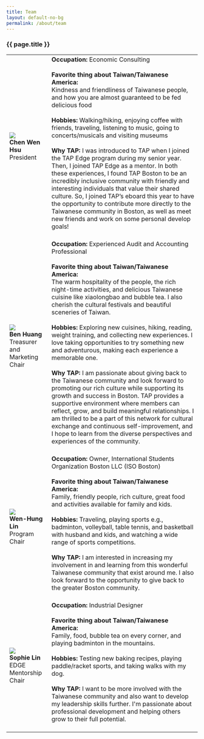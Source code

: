 ```yaml
---
title: Team
layout: default-no-bg
permalink: /about/team
---
```

<div class="main-contents-area">
<h3 class="no-bg">{{ page.title }}</h3>


<table class="team">
  <tr>
    <td class="team-left"><img class="team-image" id="team-chenwen-hsu" src="{{ site.baseurl }}/assets/images/team-images/team-chenwen-hsu.png"/><br/>
      <b>Chen Wen Hsu</b><br/>President</td>
    <td class="team-right"><b>Occupation:</b> Economic Consulting<br/><br/>
        <b>Favorite thing about Taiwan/Taiwanese America:</b><br/> Kindness and friendliness of Taiwanese people, and how you are almost guaranteed to be fed delicious food<br/><br/>
	<b>Hobbies:</b> Walking/hiking, enjoying coffee with friends, traveling, listening to music, going to concerts/musicals and visiting museums<br/><br/>
	<b>Why TAP:</b> I was introduced to TAP when I joined the TAP Edge program during my senior year. Then, I joined TAP Edge as a mentor. In both these experiences, I found TAP Boston to be an incredibly inclusive community with friendly and interesting individuals that value their shared culture. So, I joined TAP’s eboard this year to have the opportunity to contribute more directly to the Taiwanese community in Boston, as well as meet new friends and work on some personal develop goals!<br/><br/>
    </td>
  </tr>
  <tr>
    <td class="team-left"><img class="team-image" id="team-ben-huang" src="{{ site.baseurl }}/assets/images/team-images/team-ben-huang.png"/><br/>
      <b>Ben Huang</b><br/>Treasurer and Marketing Chair</td>
    <td class="team-right"><b>Occupation:</b> Experienced Audit and Accounting Professional<br/><br/>
        <b>Favorite thing about Taiwan/Taiwanese America:</b><br/> The warm hospitality of the people, the rich night-time activities, and delicious Taiwanese cuisine like xiaolongbao and bubble tea. I also cherish the cultural festivals and beautiful sceneries of Taiwan.<br/><br/>
	<b>Hobbies:</b> Exploring new cuisines, hiking, reading, weight training, and collecting new experiences. I love taking opportunities to try something new and adventurous, making each experience a memorable one.<br/><br/>
	<b>Why TAP:</b> I am passionate about giving back to the Taiwanese community and look forward to promoting our rich culture while supporting its growth and success in Boston. TAP provides a supportive environment where members can reflect, grow, and build meaningful relationships. I am thrilled to be a part of this network for cultural exchange and continuous self-improvement, and I hope to learn from the diverse perspectives and experiences of the community.<br/><br/>
    </td>
  </tr>
  <tr>
    <td class="team-left"><img class="team-image" id="team-wenhung-lin" src="{{ site.baseurl }}/assets/images/team-images/team-wenhung-lin.png"/><br/>
      <b>Wen-Hung Lin</b><br/>Program Chair</td>
    <td class="team-right"><b>Occupation:</b> Owner, International Students Organization Boston LLC (ISO Boston)<br/><br/>
        <b>Favorite thing about Taiwan/Taiwanese America:</b><br/> Family, friendly people, rich culture, great food and activities available for family and kids.<br/><br/>
	<b>Hobbies:</b> Traveling, playing sports e.g., badminton, volleyball, table tennis, and basketball with husband and kids, and watching a wide range of sports competitions.<br/><br/>
	<b>Why TAP:</b> I am interested in increasing my involvement in and learning from this wonderful Taiwanese community that exist around me. I also look forward to the opportunity to give back to the greater Boston community.<br/><br/>
    </td>
  </tr>
  <tr>
    <td class="team-left"><img class="team-image" id="team-sophie-lin" src="{{ site.baseurl }}/assets/images/team-images/team-sophie-lin.png"/><br/>
      <b>Sophie Lin</b><br/>EDGE Mentorship Chair</td>
    <td class="team-right"><b>Occupation:</b> Industrial Designer<br/><br/>
        <b>Favorite thing about Taiwan/Taiwanese America:</b><br/> Family, food, bubble tea on every corner, and playing badminton in the mountains.<br/><br/>
	<b>Hobbies:</b> Testing new baking recipes, playing paddle/racket sports, and taking walks with my dog.<br/><br/>
	<b>Why TAP:</b> I want to be more involved with the Taiwanese community and also want to develop my leadership skills further. I'm passionate about professional development and helping others grow to their full potential.<br/><br/>
    </td>
  </tr>
</table>
</div>
